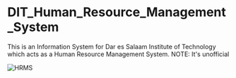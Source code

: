 # DIT_Human_Resource_Management_System
This is an Information System for Dar es Salaam Institute of Technology which acts as a Human Resource Management System. NOTE: It's unofficial

![HRMS](https://user-images.githubusercontent.com/31882614/167098677-5445cf9d-fccb-40c7-b8b1-6ef7101a4b3d.png)
